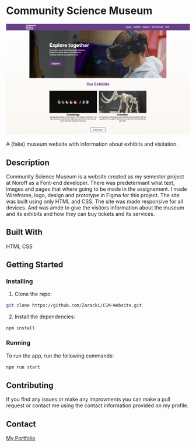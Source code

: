 # Community Science Museum

![image](<Images/Skjermbilde 2023-10-11 kl. 11.17.44.png>)

A (fake) museum website with information about exhibits and visitation.

## Description

Community Science Museum is a website created as my semester project at Noroff as a Font-end developer. There was predetermant what text, images and pages that where going to be made in the assignement. I made Wireframe, logo, design and prototype in Figma for this project. The site was built using only HTML and CSS. The site was made responsive for all devices. And was amde to give the visitors information about the museum and its exhibits and how they can buy tickets and its services.


## Built With

HTML
CSS

## Getting Started

### Installing

1. Clone the repo:

```bash
git clone https://github.com/Zaracki/CSM-Website.git
```

2. Install the dependencies:

```
npm install
```

### Running

To run the app, run the following commands:

```bash
npm run start
```

## Contributing

If you find any issues or make any improvments you can make a pull request or contact me using the contact information provided on my profile.


## Contact

[My Portfolio](https://aweide.netlify.app)